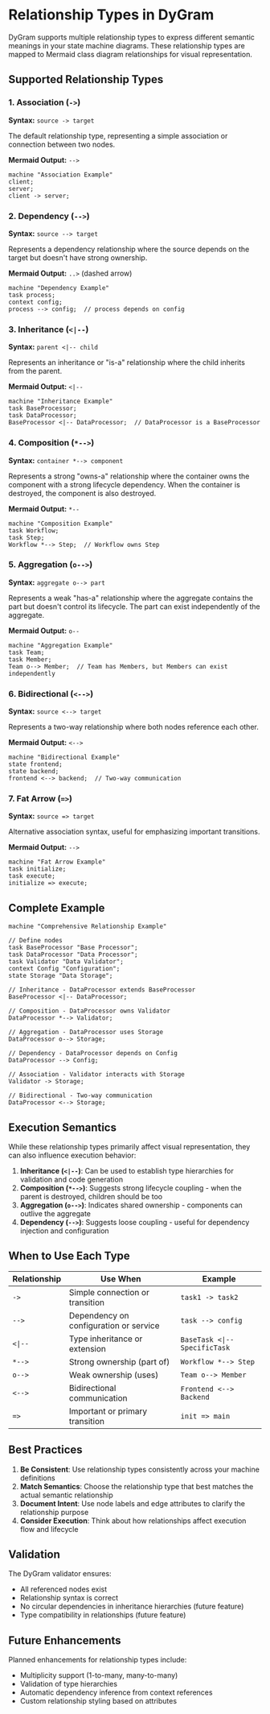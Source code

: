 # Relationship Types in DyGram

DyGram supports multiple relationship types to express different semantic meanings in your state machine diagrams. These relationship types are mapped to Mermaid class diagram relationships for visual representation.

## Supported Relationship Types

### 1. Association (`->`)
**Syntax:** `source -> target`

The default relationship type, representing a simple association or connection between two nodes.

**Mermaid Output:** `-->`

```dygram
machine "Association Example"
client;
server;
client -> server;
```

### 2. Dependency (`-->`)
**Syntax:** `source --> target`

Represents a dependency relationship where the source depends on the target but doesn't have strong ownership.

**Mermaid Output:** `..>` (dashed arrow)

```dygram
machine "Dependency Example"
task process;
context config;
process --> config;  // process depends on config
```

### 3. Inheritance (`<|--`)
**Syntax:** `parent <|-- child`

Represents an inheritance or "is-a" relationship where the child inherits from the parent.

**Mermaid Output:** `<|--`

```dygram
machine "Inheritance Example"
task BaseProcessor;
task DataProcessor;
BaseProcessor <|-- DataProcessor;  // DataProcessor is a BaseProcessor
```

### 4. Composition (`*-->`)
**Syntax:** `container *--> component`

Represents a strong "owns-a" relationship where the container owns the component with a strong lifecycle dependency. When the container is destroyed, the component is also destroyed.

**Mermaid Output:** `*--`

```dygram
machine "Composition Example"
task Workflow;
task Step;
Workflow *--> Step;  // Workflow owns Step
```

### 5. Aggregation (`o-->`)
**Syntax:** `aggregate o--> part`

Represents a weak "has-a" relationship where the aggregate contains the part but doesn't control its lifecycle. The part can exist independently of the aggregate.

**Mermaid Output:** `o--`

```dygram
machine "Aggregation Example"
task Team;
task Member;
Team o--> Member;  // Team has Members, but Members can exist independently
```

### 6. Bidirectional (`<-->`)
**Syntax:** `source <--> target`

Represents a two-way relationship where both nodes reference each other.

**Mermaid Output:** `<-->`

```dygram
machine "Bidirectional Example"
state frontend;
state backend;
frontend <--> backend;  // Two-way communication
```

### 7. Fat Arrow (`=>`)
**Syntax:** `source => target`

Alternative association syntax, useful for emphasizing important transitions.

**Mermaid Output:** `-->`

```dygram
machine "Fat Arrow Example"
task initialize;
task execute;
initialize => execute;
```

## Complete Example

```dygram
machine "Comprehensive Relationship Example"

// Define nodes
task BaseProcessor "Base Processor";
task DataProcessor "Data Processor";
task Validator "Data Validator";
context Config "Configuration";
state Storage "Data Storage";

// Inheritance - DataProcessor extends BaseProcessor
BaseProcessor <|-- DataProcessor;

// Composition - DataProcessor owns Validator
DataProcessor *--> Validator;

// Aggregation - DataProcessor uses Storage
DataProcessor o--> Storage;

// Dependency - DataProcessor depends on Config
DataProcessor --> Config;

// Association - Validator interacts with Storage
Validator -> Storage;

// Bidirectional - Two-way communication
DataProcessor <--> Storage;
```

## Execution Semantics

While these relationship types primarily affect visual representation, they can also influence execution behavior:

1. **Inheritance (`<|--`)**: Can be used to establish type hierarchies for validation and code generation
2. **Composition (`*-->`)**: Suggests strong lifecycle coupling - when the parent is destroyed, children should be too
3. **Aggregation (`o-->`)**: Indicates shared ownership - components can outlive the aggregate
4. **Dependency (`-->`)**: Suggests loose coupling - useful for dependency injection and configuration

## When to Use Each Type

| Relationship | Use When | Example |
|--------------|----------|---------|
| `->` | Simple connection or transition | `task1 -> task2` |
| `-->` | Dependency on configuration or service | `task --> config` |
| `<\|--` | Type inheritance or extension | `BaseTask <\|-- SpecificTask` |
| `*-->` | Strong ownership (part of) | `Workflow *--> Step` |
| `o-->` | Weak ownership (uses) | `Team o--> Member` |
| `<-->` | Bidirectional communication | `Frontend <--> Backend` |
| `=>` | Important or primary transition | `init => main` |

## Best Practices

1. **Be Consistent**: Use relationship types consistently across your machine definitions
2. **Match Semantics**: Choose the relationship type that best matches the actual semantic relationship
3. **Document Intent**: Use node labels and edge attributes to clarify the relationship purpose
4. **Consider Execution**: Think about how relationships affect execution flow and lifecycle

## Validation

The DyGram validator ensures:
- All referenced nodes exist
- Relationship syntax is correct
- No circular dependencies in inheritance hierarchies (future feature)
- Type compatibility in relationships (future feature)

## Future Enhancements

Planned enhancements for relationship types include:
- Multiplicity support (1-to-many, many-to-many)
- Validation of type hierarchies
- Automatic dependency inference from context references
- Custom relationship styling based on attributes
